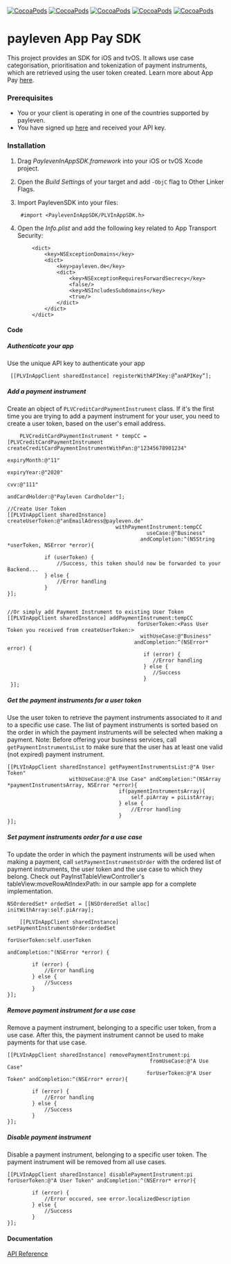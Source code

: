 [![CocoaPods](https://img.shields.io/badge/Platform-iOS-yellow.svg?style=flat-square)]()
[![CocoaPods](https://img.shields.io/badge/Requires-iOS%207+-blue.svg?style=flat-square)]()
[![CocoaPods](https://img.shields.io/github/tag/Payleven/InApp-SDK-iOS.svg?style=flat-square)]()
[![CocoaPods](https://img.shields.io/badge/Made%20in-Berlin-red.svg?style=flat-square)]()
[![CocoaPods](https://img.shields.io/badge/Licence-MIT-brightgreen.svg?style=flat-square)]()

# payleven App Pay SDK

This project provides an SDK for iOS and tvOS. It allows use case categorisation, prioritisation and tokenization of payment instruments, which are retrieved using the user token created. Learn more about App Pay [here](https://current-developer.payleven.com/docs/In-App/index.html).

### Prerequisites
* You or your client is operating in one of the countries supported by payleven.
* You have signed up [here](https://service.payleven.com/uk/developer?product=apppay) and received your API key.

### Installation

1. Drag *PaylevenInAppSDK.framework* into your iOS or tvOS Xcode project.

2. Open the *Build Settings* of your target and add `-ObjC` flag to Other Linker Flags.

3. Import PaylevenSDK into your files:

        #import <PaylevenInAppSDK/PLVInAppSDK.h>
4. Open the *Info.plist* and add the following key related to App Transport Security:
```	<key>NSAppTransportSecurity</key>
	    <dict>
	        <key>NSExceptionDomains</key>
	        <dict>
	            <key>payleven.de</key>
	            <dict>
	                <key>NSExceptionRequiresForwardSecrecy</key>
	                <false/>
	                <key>NSIncludesSubdomains</key>
	                <true/>
	            </dict>
	        </dict>
	    </dict>
```

#### Code    

##### Authenticate your app
Use the unique API key to authenticate your app

	 [[PLVInAppClient sharedInstance] registerWithAPIKey:@”anAPIKey”];
	
##### Add a payment instrument
Create an object of `PLVCreditCardPaymentInstrument` class. 
If it's the first time you are trying to add a payment instrument for your user, you need to create a user token, based on the user's email address.
	
	    PLVCreditCardPaymentInstrument * tempCC = [PLVCreditCardPaymentInstrument createCreditCardPaymentInstrumentWithPan:@"12345678901234"
	                                                                                                           expiryMonth:@"11"
	                                                                                                            expiryYear:@"2020"
	                                                                                                                   cvv:@"111"
	                                                                                                         andCardHolder:@"Payleven Cardholder"];
	
	//Create User Token	
	[[PLVInAppClient sharedInstance] createUserToken:@"anEmailAdress@payleven.de"
	                                   withPaymentInstrument:tempCC
	                                             useCase:@"Business"
	                                           andCompletion:^(NSString *userToken, NSError *error){
	            
	            if (userToken) {
	        		//Success, this token should now be forwarded to your Backend...
	            } else {
	                //Error handling
	            }
	}];
					
	
	//Or simply add Payment Instrument to existing User Token
	[[PLVInAppClient sharedInstance] addPaymentInstrument:tempCC 
											  forUserToken:<Pass User Token you received from createUserToken:> 
											   withUseCase:@"Business" 
											 andCompletion:^(NSError* error) {
											    if (error) {
											       //Error handling
											    } else {
												   //Success
												}
	 }];

##### Get the payment instruments for a user token
Use the user token to retrieve the payment instruments associated to it and to a specific use case.
The list of payment instruments is sorted based on the order in which the payment instruments will be selected when making a payment.
Note: Before offering your business services, call `getPaymentInstrumentsList` to make sure that the user has at least one valid (not expired) payment instrument.

	[[PLVInAppClient sharedInstance] getPaymentInstrumentsList:@"A User Token" 
					    withUseCase:@"A Use Case" andCompletion:^(NSArray *paymentInstrumentsArray, NSError *error){
										if(paymentInstrumentsArray){
											self.piArray = piListArray;
	    								} else {
											//Error handling
		    						    }
	}];

##### Set payment instruments order for a use case
To update the order in which the payment instruments will be used when making a payment, call `setPaymentInstrumentsOrder` with the ordered list of payment instruments, the user token and the use case to which they belong.
Check out PayInstTableViewController's tableView:moveRowAtIndexPath: in our sample app for a complete implementation.

	NSOrderedSet* ordedSet = [[NSOrderedSet alloc] initWithArray:self.piArray];
	    
	    [[PLVInAppClient sharedInstance] setPaymentInstrumentsOrder:ordedSet
	                                                   forUserToken:self.userToken
	                                                  andCompletion:^(NSError *error) {
      
	        if (error) {
				//Error handling
	        } else {
	            //Success
	        }
	}];

##### Remove payment instrument for a use case
Remove a payment instrument, belonging to a specific user token, from a use case. After this, the payment instrument cannot be used to make payments for that use case.

	[[PLVInAppClient sharedInstance] removePaymentInstrument:pi 
												  fromUseCase:@"A Use Case" 
												 forUserToken:@"A User Token" andCompletion:^(NSError* error){
	            
	        if (error) {
	            //Error handling
	        } else {
	            //Success
	        }            
	}];

##### Disable payment instrument
Disable a payment instrument, belonging to a specific user token. The payment instrument will be removed from all use cases. 

	[[PLVInAppClient sharedInstance] disablePaymentInstrument:pi forUserToken:@"A User Token" andCompletion:^(NSError* error){
	            
	        if (error) {
	            //Error occured, see error.localizedDescription
	        } else {
	            //Success
	        } 
	}];

#### Documentation
[API Reference](http://payleven.github.io/InApp-SDK-iOS/AppleDoc/)
